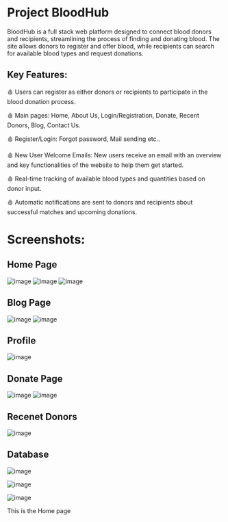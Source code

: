 # Project BloodHub

BloodHub is a full stack web platform designed to connect blood donors and recipients, streamlining the process of finding and donating blood. The site allows donors to register and offer blood, while recipients can search for available blood types and request donations.

## Key Features:

🩸 Users can register as either donors or recipients to participate in the blood donation process.

🩸 Main pages: Home, About Us, Login/Registration, Donate, Recent Donors, Blog, Contact Us.

🩸 Register/Login: Forgot password, Mail sending etc..

🩸 New User Welcome Emails: New users receive an email with an overview and key functionalities of the website to help them get started.

🩸 Real-time tracking of available blood types and quantities based on donor input.

🩸 Automatic notifications are sent to donors and recipients about successful matches and upcoming donations.

# Screenshots:

## Home Page
![image](https://github.com/user-attachments/assets/aac5f08a-75c1-4458-85be-717ce82bb951)
![image](https://github.com/user-attachments/assets/d0445daa-fd2b-4051-93a6-7b52963e798d)
![image](https://github.com/user-attachments/assets/3ddf6fc4-1dff-449b-82d7-ffffd2136d03)

## Blog Page
![image](https://github.com/user-attachments/assets/728fd2e9-f9cb-44f8-a90b-8ec86f35db21)
![image](https://github.com/user-attachments/assets/05f3c4d1-c205-43aa-b8c0-c3305686377e)

## Profile
![image](https://github.com/user-attachments/assets/7d2e5283-a368-4cd7-ad91-f15800e0ab30)

## Donate Page
![image](https://github.com/user-attachments/assets/f96d4d9d-e328-4715-b022-34fbeb2679a7)
![image](https://github.com/user-attachments/assets/585bb7a8-4942-4395-9141-08b187ea14bc)

## Recenet Donors
![image](https://github.com/user-attachments/assets/cbb61ad7-b9f9-4dcd-b9f6-94cb62c6ad91)

## Database
![image](https://github.com/user-attachments/assets/d159d099-686a-4958-803e-550b6620cfbf)

![image](https://github.com/user-attachments/assets/f329d2b3-0dfb-43ef-a74d-c6aa02b205f1)

![image](https://github.com/user-attachments/assets/4aad504b-47b8-433a-bd5d-65ddcbd018b8)

This is the Home page


